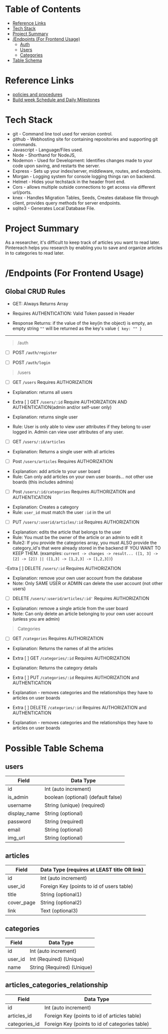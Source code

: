 # Table of Contents

- [Reference Links](#Reference)
- [Tech Stack](#TechStack)
- [Project Summary](#ProjectSummary)
- [/Endpoints (For Frontend Usage)](#FrontEnd)
  - [Auth](#AuthEnd)
  - [Users](#UsersEnd)
  - [Categories](#CategoriesEnd)
- [Table Schema](#TableSchema)

# Reference Links <a name="Reference"></a>

- [policies and procedures](https://www.notion.so/Policies-and-Procedures-19e679fc1a284b668d8132dd8d7228cd)
- [Build week Schedule and Daily Milestones](https://www.notion.so/Build-week-Schedule-and-Daily-Milestones-7f0aca2ad598459fa4492fdac9881d5b)

# Tech Stack <a name="TechStack"></a>

- git - Command line tool used for version control.
- github - Webhosting site for containing repositories and supporting git commands.
- Javascript - Language/Files used.
- Node - Shorthand for NodeJS,
- Nodemon - Used for Development: Identifies changes made to your code upon saving, and restarts the server.
- Express - Sets up your index/server, middleware, routes, and endpoints.
- Morgan - Logging system for console logging things ran on backend.
- Helmet - Hides your techstack in the header front end.
- Cors - allows multiple outside connections to get access via different url/ports.
- knex - Handles Migration Tables, Seeds, Creates database file through client, provides query methods for server endpoints.
- sqlite3 - Generates Local Database File.

# Project Summary <a name="ProjectSummary"></a>

As a researcher, it's difficult to keep track of articles you want to read later. Pintereach helps you research by enabling you to save and organize articles in to categories to read later.

# /Endpoints (For Frontend Usage) <a name="FrontEnd"></a>

## Global CRUD Rules

- GET: Always Returns Array

- Requires AUTHENTICATION: Valid Token passed in Header

- Response Returns: if the value of the key(in the object) is empty, an empty string `""` will be returned as the key's value `{ key: "" }`

---

> /auth <a name="AuthEnd"></a>

- [ ] POST `/auth/register`


- [ ] POST `/auth/login`



> /users <a name="UsersEnd"></a>

- [ ] GET `/users` Requires AUTHORIZATION
- Explanation: returns all users


- Extra [ ] GET `/users/:id` Require AUTHORIZATION AND AUTHENTICATION(admin and/or self-user only)

- Explanation: returns single user
- Rule: User is only able to view user attributes if they belong to user logged in. Admin can view user attributes of any user.


- [ ] GET `/users/:id/articles`

- Explanation: Returns a single user with all articles


- [ ] Post `/users/articles` Requires AUTHORIZATION

- Explanation: add article to your user board
- Rule: Can only add articles on your own user boards... not other use boards (this includes admins)


- [ ] Post `/users/:id/categories` Requires AUTHORIZATION and AUTHENTICATION

- Explanation: Creates a category
- Rule: `user_id` must match the user `:id` in the url


- [ ] PUT `/users/:userid/articles/:id` Requires AUTHORIZATION

- Explanation: edits the article that belongs to the user
- Rule: You must be the owner of the article or an admin to edit it
- Rule2: If you provide the categories array, you must ALSO provide the category_id's that were already stored in the backend IF YOU       WANT TO KEEP THEM. (examples: `current -> changes -> result... ([1, 3] -> [2] -> [2]) || ([1,3] -> [1,2,3] -> [1,2,3])`)


-Extra  [ ] DELETE `/users/:id` Requires AUTHORIZATION

- Explanation: remove your own user account from the database
- Note: Only SAME USER or ADMIN can delete the user account (not other users)


- [ ] DELETE `/users/:userid/articles/:id'` Requires AUTHORIZATION

- Explanation: remove a single article from the user board
- Note: Can only delete an article belonging to your own user account (unless you are admin)


> Categories <a name="CategoriesEnd"></a>

- [ ] GET `/categories` Requires AUTHORIZATION
- Explanation: Returns the names of all the articles


- Extra [ ] GET `/categories/:id` Requires AUTHORIZATION
- Explanation: Returns the category details


- Extra [ ] PUT `/categories/:id` Requires AUTHORIZATION and AUTHENTICATION
- Explanation - removes categories and the relationships they have to articles on user boards



- Extra [ ] DELETE `/categories/:id` Requires AUTHORIZATION and AUTHENTICATION
- Explanation - removes categories and the relationships they have to articles on user boards



# Possible Table Schema <a name="TableSchema"></a>

## users

| Field        | Data Type                          |
| ------------ | ---------------------------------- |
| id           | Int (auto increment)               |
| is_admin     | boolean (optional) (default false) |
| username     | String (unique) (required)         |
| display_name | String (optional)                  |
| password     | String (required)                  |
| email        | String (optional)                  |
| img_url      | String (optional)                  |

## articles

| Field      | Data Type (requires at **LEAST** title **OR** link) |
| ---------- | --------------------------------------------------- |
| id         | Int (auto increment)                                |
| user_id    | Foreign Key (points to id of users table)           |
| title      | String (optional1)                                  |
| cover_page | String (optional2)                                  |
| link       | Text (optional3)                                    |

## categories

| Field   | Data Type                  |
| ------- | -------------------------- |
| id      | Int (auto increment)       |
| user_id | Int (Required) (Unique)    |
| name    | String (Required) (Unique) |

## articles_categories_relationship

| Field         | Data Type                                      |
| ------------- | ---------------------------------------------- |
| id            | Int (auto increment)                           |
| articles_id   | Foreign Key (points to id of articles table)   |
| categories_id | Foreign Key (points to id of categories table) |

